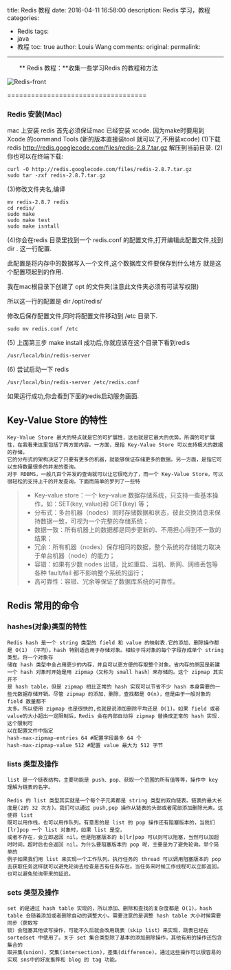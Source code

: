 title:  Redis 教程
date: 2016-04-11 16:58:00
description: Redis 学习，教程
categories:
- Redis
tags:
- java
- 教程
toc: true
author: Louis Wang
comments:
original:
permalink: 
---
　　** Redis 教程：**收集一些学习Redis 的教程和方法

![Redis-front](http://7xt1zm.com2.z0.glb.qiniucdn.com/static/images/blog/Redis-front.png)

===================================

### Redis 安装(Mac)
mac 上安装 redis 首先必须保证mac 已经安装 xcode.
因为make时要用到 Xcode 的command Tools (新的版本直接装tool 就可以了,不用装xcode)
(1)下载 redis   http://redis.googlecode.com/files/redis-2.8.7.tar.gz 解压到当前目录.
(2)你也可以在终端下载:
```
curl -O http://redis.googlecode.com/files/redis-2.8.7.tar.gz
sudo tar -zxf redis-2.8.7.tar.gz
```
(3)修改文件夹名,编译
```
mv redis-2.8.7 redis
cd redis/
sudo make
sudo make test
sudo make isntall
```
(4)你会在redis 目录里找到一个 redis.conf 的配置文件,打开编辑此配置文件,找到 dir  .  这一行配置.

此配置是将内存中的数据写入一个文件,这个数据库文件要保存到什么地方 就是这个配置项起到的作用.

我在mac根目录下创建了 opt 的文件夹(注意此文件夹必须有可读写权限)

所以这一行的配置是 dir  /opt/redis/

修改后保存配置文件,同时将配置文件移动到 /etc 目录下.
```
sudo mv redis.conf /etc
```
(5) 上面第三步 make install 成功后,你就应该在这个目录下看到redis
```
/usr/local/bin/redis-server
```
(6) 尝试启动一下 redis
```
/usr/local/bin/redis-server /etc/redis.conf
```
如果运行成功,你会看到下面的redis启动服务画面.


## Key-Value Store 的特性
          
    Key-Value Store 最大的特点就是它的可扩展性，这也就是它最大的优势。所谓的可扩展性，在我看来这里包括了两方面内容。一方面，是指 Key-Value Store 可以支持极大的数据的存储，
    它的分布式的架构决定了只要有更多的机器，就能够保证存储更多的数据。另一方面，是指它可以支持数量很多的并发的查询。
    对于 RDBMS，一般几百个并发的查询就可以让它很吃力了，而一个 Key-Value Store，可以很轻松的支持上千的并发查询。下面而简单的罗列了一些特  
      
> - Key-value store：一个 key-value 数据存储系统，只支持一些基本操作，如：SET(key, value)和 GET(key) 等；
> - 分布式：多台机器（nodes）同时存储数据和状态，彼此交换消息来保持数据一致，可视为一个完整的存储系统；
> - 数据一致：所有机器上的数据都是同步更新的、不用担心得到不一致的结果；
> - 冗余：所有机器（nodes）保存相同的数据，整个系统的存储能力取决于单台机器（node）的能力；
> - 容错：如果有少数 nodes 出错，比如重启、当机、断网、网络丢包等各种 fault/fail 都不影响整个系统的运行；
> - 高可靠性：容错、冗余等保证了数据库系统的可靠性。

## Redis 常用的命令
### hashes(对象)类型的特性
          
    Redis hash 是一个 string 类型的 field 和 value 的映射表.它的添加、删除操作都是 O(1) （平均）。hash 特别适合用于存储对象。相较于将对象的每个字段存成单个 string 类型。将一个对象存
    储在 hash 类型中会占用更少的内存，并且可以更方便的存取整个对象。省内存的原因是新建一个 hash 对象时开始是用 zipmap（又称为 small hash）来存储的。这个 zipmap 其实并不
    是 hash table，但是 zipmap 相比正常的 hash 实现可以节省不少 hash 本身需要的一些元数据存储开销。尽管 zipmap 的添加，删除，查找都是 O(n)，但是由于一般对象的 field 数量都不
    太多。所以使用 zipmap 也是很快的,也就是说添加删除平均还是 O(1)。如果 field 或者 value的大小超出一定限制后，Redis 会在内部自动将 zipmap 替换成正常的 hash 实现. 这个限制可
    以在配置文件中指定
    hash-max-zipmap-entries 64 #配置字段最多 64 个
    hash-max-zipmap-value 512 #配置 value 最大为 512 字节

### lists  类型及操作

    list 是一个链表结构，主要功能是 push、pop、获取一个范围的所有值等等，操作中 key 理解为链表的名字。
    
    Redis 的 list 类型其实就是一个每个子元素都是 string 类型的双向链表。链表的最大长度是(2的 32 次方)。我们可以通过 push,pop 操作从链表的头部或者尾部添加删除元素。这使得 list
    既可以用作栈，也可以用作队列。有意思的是 list 的 pop 操作还有阻塞版本的，当我们[lr]pop 一个 list 对象时，如果 list 是空，
    或者不存在，会立即返回 nil。但是阻塞版本的 b[lr]pop 可以则可以阻塞，当然可以加超时时间，超时后也会返回 nil。为什么要阻塞版本的 pop 呢，主要是为了避免轮询。举个简单的
    例子如果我们用 list 来实现一个工作队列。执行任务的 thread 可以调用阻塞版本的 pop 去获取任务这样就可以避免轮询去检查是否有任务存在。当任务来时候工作线程可以立即返回，
    也可以避免轮询带来的延迟。
    
### sets  类型及操作

    set 的是通过 hash table 实现的，所以添加、删除和查找的复杂度都是 O(1)。hash table 会随着添加或者删除自动的调整大小。需要注意的是调整 hash table 大小时候需要同步（获取写
    锁）会阻塞其他读写操作，可能不久后就会改用跳表（skip list）来实现，跳表已经在 sortedset 中使用了。关于 set 集合类型除了基本的添加删除操作，其他有用的操作还包含集合的
    取并集(union)，交集(intersection)，差集(difference)。通过这些操作可以很容易的实现 sns中的好友推荐和 blog 的 tag 功能。   
    